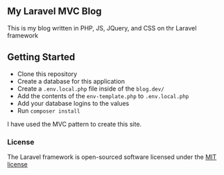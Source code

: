 ## My Laravel MVC Blog

This is my blog written in PHP, JS, JQuery, and CSS on thr Laravel framework

## Getting Started
- Clone this repository
- Create a database for this application
- Create a `.env.local.php` file inside of the `blog.dev/`
- Add the contents of the `env-template.php` to `.env.local.php`
- Add your database logins to the values 
- Run `composer install`

I have used the MVC pattern to create this site.

### License

The Laravel framework is open-sourced software licensed under the [MIT license](http://opensource.org/licenses/MIT)
